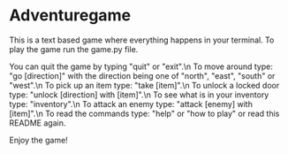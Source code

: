 # Adventuregame

This is a text based game where everything happens in your terminal. To play the game run the game.py file. 

You can quit the game by typing "quit" or "exit".\n
To move around type: "go [direction]" with the direction being one of "north", "east", "south" or "west".\n
To pick up an item type: "take [item]".\n
To unlock a locked door type: "unlock [direction] with [item]".\n
To see what is in your inventory type: "inventory".\n
To attack an enemy type: "attack [enemy] with [item]".\n
To read the commands type: "help" or "how to play" or read this README again.

Enjoy the game!